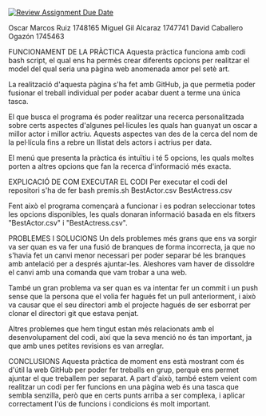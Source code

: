 [![Review Assignment Due Date](https://classroom.github.com/assets/deadline-readme-button-22041afd0340ce965d47ae6ef1cefeee28c7c493a6346c4f15d667ab976d596c.svg)](https://classroom.github.com/a/p2VM4YAs)

Oscar Marcos Ruiz 1748165
Miguel Gil Alcaraz 1747741
David Caballero Ogazón 1745463

FUNCIONAMENT DE LA PRÀCTICA
Aquesta pràctica funciona amb codi bash script, el qual ens ha permès crear diferents opcions per realitzar el model del qual seria una pàgina web anomenada amor pel setè art.

La realització d'aquesta pàgina s'ha fet amb GitHub, ja que permetia poder fusionar el treball individual per poder acabar duent a terme una única tasca.

El que busca el programa és poder realitzar una recerca personalitzada sobre certs aspectes d'algunes pel·lícules les quals han guanyat un oscar a millor actor i millor actriu. Aquests aspectes van des de la cerca del nom de la pel·lícula fins a rebre un llistat dels actors i actrius per data.

El menú que presenta la pràctica és intuïtiu i té 5 opcions, les quals moltes porten a altres opcions que fan la recerca d'informació més exacta.

EXPLICACIÓ DE COM EXECUTAR EL CODI
Per executar el codi del repositori s'ha de fer bash premis.sh BestActor.csv BestActress.csv

Fent això el programa començarà a funcionar i es podran seleccionar totes les opcions disponibles, les quals donaran informació basada en els fitxers "BestActor.csv" i "BestActress.csv".

PROBLEMES I SOLUCIONS
Un dels problemes més grans que ens va sorgir va ser quan es va fer una fusió de branques de forma incorrecta, ja que no s'havia fet un canvi menor necessari per poder separar bé les branques amb antelació per a després ajuntar-les. Aleshores vam haver de dissoldre el canvi amb una comanda que vam trobar a una web.

També un gran problema va ser quan es va intentar fer un commit i un push sense que la persona que el volia fer hagués fet un pull anteriorment, i això va causar que el seu directori amb el projecte hagués de ser esborrat per clonar el directori git que estava penjat.

Altres problemes que hem tingut estan més relacionats amb el desenvolupament del codi, així que la seva menció no és tan important, ja que amb unes petites revisions es van arreglar.

CONCLUSIONS
Aquesta pràctica de moment ens està mostrant com és d'útil la web GitHub per poder fer treballs en grup, perquè ens permet ajuntar el que treballem per separat. A part d'això, també estem veient com realitzar un codi per fer funcions en una pàgina web és una tasca que sembla senzilla, però que en certs punts arriba a ser complexa, i aplicar correctament l'ús de funcions i condicions és molt important.
